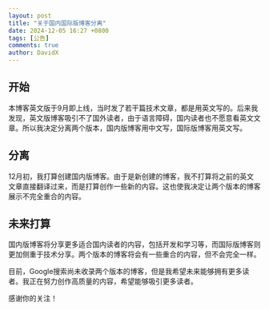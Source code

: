 ```yaml
---
layout: post
title: "关于国内国际版博客分离"
date: 2024-12-05 16:27 +0800
tags: [公告]
comments: true
author: DavidX
---
```

## 开始

本博客英文版于9月即上线，当时发了若干篇技术文章，都是用英文写的。后来我发现，英文版博客吸引不了国外读者，由于语言障碍，国内读者也不愿意看英文文章。所以我决定分离两个版本，国内版博客用中文写，国际版博客用英文写。

## 分离

12月初，我打算创建国内版博客。由于是新创建的博客，我不打算将之前的英文文章直接翻译过来，而是打算创作一些新的内容。这也使我决定让两个版本的博客展示不完全重合的内容。

## 未来打算

国内版博客将分享更多适合国内读者的内容，包括开发和学习等，而国际版博客则更加侧重于技术分享。两个版本的博客将会有一些重合的内容，但不会完全一样。

目前，Google搜索尚未收录两个版本的博客，但是我希望未来能够拥有更多读者。我正在努力创作高质量的内容，希望能够吸引更多读者。

感谢你的关注！